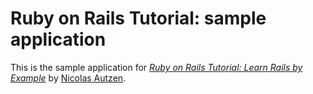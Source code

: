 # Ruby on Rails Tutorial: sample application

This is the sample application for
[*Ruby on Rails Tutorial: Learn Rails by Example*](http://railstutorial.org/)
by [Nicolas Autzen](http://nautzen.de).